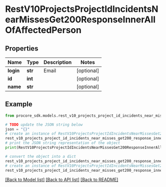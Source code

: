 # RestV10ProjectsProjectIdIncidentsNearMissesGet200ResponseInnerAllOfAffectedPerson


## Properties

Name | Type | Description | Notes
------------ | ------------- | ------------- | -------------
**login** | **str** | Email | [optional] 
**id** | **int** |  | [optional] 
**name** | **str** |  | [optional] 

## Example

```python
from procore_sdk.models.rest_v10_projects_project_id_incidents_near_misses_get200_response_inner_all_of_affected_person import RestV10ProjectsProjectIdIncidentsNearMissesGet200ResponseInnerAllOfAffectedPerson

# TODO update the JSON string below
json = "{}"
# create an instance of RestV10ProjectsProjectIdIncidentsNearMissesGet200ResponseInnerAllOfAffectedPerson from a JSON string
rest_v10_projects_project_id_incidents_near_misses_get200_response_inner_all_of_affected_person_instance = RestV10ProjectsProjectIdIncidentsNearMissesGet200ResponseInnerAllOfAffectedPerson.from_json(json)
# print the JSON string representation of the object
print(RestV10ProjectsProjectIdIncidentsNearMissesGet200ResponseInnerAllOfAffectedPerson.to_json())

# convert the object into a dict
rest_v10_projects_project_id_incidents_near_misses_get200_response_inner_all_of_affected_person_dict = rest_v10_projects_project_id_incidents_near_misses_get200_response_inner_all_of_affected_person_instance.to_dict()
# create an instance of RestV10ProjectsProjectIdIncidentsNearMissesGet200ResponseInnerAllOfAffectedPerson from a dict
rest_v10_projects_project_id_incidents_near_misses_get200_response_inner_all_of_affected_person_from_dict = RestV10ProjectsProjectIdIncidentsNearMissesGet200ResponseInnerAllOfAffectedPerson.from_dict(rest_v10_projects_project_id_incidents_near_misses_get200_response_inner_all_of_affected_person_dict)
```
[[Back to Model list]](../README.md#documentation-for-models) [[Back to API list]](../README.md#documentation-for-api-endpoints) [[Back to README]](../README.md)


